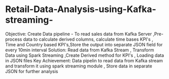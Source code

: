 # Retail-Data-Analysis-using-Kafka-streaming-
Objective: Create Data pipeline - To read sales data from Kafka Server ,Pre-process data to calculate derived columns, calculate time bases KPI's , Time and Country based KPI's,Store the output into separate JSON field for every 10min interval Solution: Read data from Kafka Stream , Transform Data using Spark Streaming ,Create Derived method for KPI's , Loading data in JSON files Key Achievement: Data pipelin to read data from Kafka stream and transform it using spark streaming module , Store data in separate JSON for further analysis
